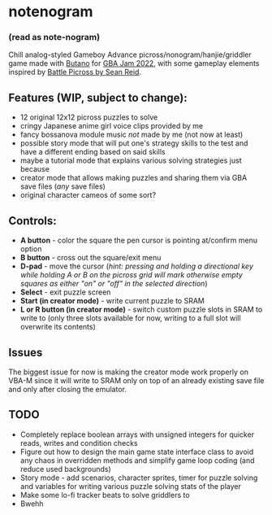 # notenogram
### (read as note-nogram)
Chill analog-styled Gameboy Advance picross/nonogram/hanjie/griddler game made with [Butano](http://https://github.com/GValiente/butano) for [GBA Jam 2022](http://https://itch.io/jam/gbajam22), with some gameplay elements inspired by [Battle Picross by Sean Reid](https://pdroms.de/files/nintendo-gameboyadvance-gba/battle-picross-v1-0).

## Features (WIP, subject to change):
* 12 original 12x12 picross puzzles to solve
* cringy Japanese anime girl voice clips provided by me
* fancy bossanova module music *not* made by me (not now at least)
* possible story mode that will put one's strategy skills to the test and have a different ending based on said skills
* maybe a tutorial mode that explains various solving strategies just because
* creator mode that allows making puzzles and sharing them via GBA save files (*any* save files)
* original character cameos of some sort?

## Controls:
* **A button** - color the square the pen cursor is pointing at/confirm menu option
* **B button** - cross out the square/exit menu
* **D-pad** - move the cursor (*hint: pressing and holding a directional key while holding A or B on the picross grid will mark otherwise empty squares as either "on" or "off" in the selected direction*)
* **Select** - exit puzzle screen
* **Start (in creator mode)** - write current puzzle to SRAM
* **L or R button (in creator mode)** - switch custom puzzle slots in SRAM to write to (only three slots available for now, writing to a full slot will overwrite its contents)

## Issues
The biggest issue for now is making the creator mode work properly on VBA-M since it will write to SRAM only on top of an already existing save file and only after closing the emulator.

## TODO
* Completely replace boolean arrays with unsigned integers for quicker reads, writes and condition checks
* Figure out how to design the main game state interface class to avoid any chaos in overridden methods and simplify game loop coding (and reduce used backgrounds)
* Story mode - add scenarios, character sprites, timer for puzzle solving and variables for writing various puzzle solving stats of the player
* Make some lo-fi tracker beats to solve griddlers to
* Bwehh

